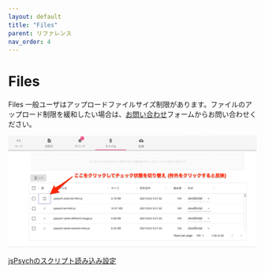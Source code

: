 ```yaml
---
layout: default
title: "Files"
parent: リファレンス
nav_order: 4
---
```


# Files

Files
一般ユーザはアップロードファイルサイズ制限があります。ファイルのアップロード制限を緩和したい場合は、[お問い合わせ](../../お問い合わせ.html)フォームからお問い合わせください。

![](/images/60b47041e7f7cd001e678108.png)

[jsPsychのスクリプト読み込み設定](jsPsychのスクリプト読み込み設定.html)

